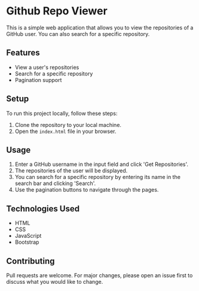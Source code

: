 # Github Repo Viewer

This is a simple web application that allows you to view the repositories of a GitHub user. You can also search for a specific repository.

## Features

- View a user's repositories
- Search for a specific repository
- Pagination support

## Setup

To run this project locally, follow these steps:

1. Clone the repository to your local machine.
2. Open the `index.html` file in your browser.

## Usage

1. Enter a GitHub username in the input field and click 'Get Repositories'.
2. The repositories of the user will be displayed.
3. You can search for a specific repository by entering its name in the search bar and clicking 'Search'.
4. Use the pagination buttons to navigate through the pages.

## Technologies Used

- HTML
- CSS
- JavaScript
- Bootstrap

## Contributing

Pull requests are welcome. For major changes, please open an issue first to discuss what you would like to change.

